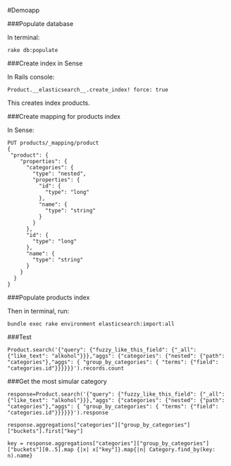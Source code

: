 #Demoapp


###Populate database

In terminal:

    rake db:populate

###Create index in Sense

In Rails console:

    Product.__elasticsearch__.create_index! force: true

This creates index products.

###Create mapping for products index

In Sense:
  
    PUT products/_mapping/product
    {
     "product": {
        "properties": {
          "categories": {
            "type": "nested",
            "properties": {
              "id": {
                "type": "long"
              },
              "name": {
                "type": "string"
              }
            }
          },
          "id": {
            "type": "long"
          },
          "name": {
            "type": "string"
          }
        }
      }
    }

###Populate products index

Then in terminal, run:

    bundle exec rake environment elasticsearch:import:all

###Test

    Product.search('{"query": {"fuzzy_like_this_field": {"_all": {"like_text": "alkohol"}}},"aggs": {"categories": {"nested": {"path": "categories"},"aggs": { "group_by_categories": { "terms": {"field": "categories.id"}}}}}}').records.count

###Get the most simular category

    response=Product.search('{"query": {"fuzzy_like_this_field": {"_all": {"like_text": "alkohol"}}},"aggs": {"categories": {"nested": {"path": "categories"},"aggs": { "group_by_categories": { "terms": {"field": "categories.id"}}}}}}').response

    response.aggregations["categories"]["group_by_categories"]["buckets"].first["key"]

    key = response.aggregations["categories"]["group_by_categories"]["buckets"][0..5].map {|x| x["key"]}.map{|n| Category.find_by(key: n).name}



